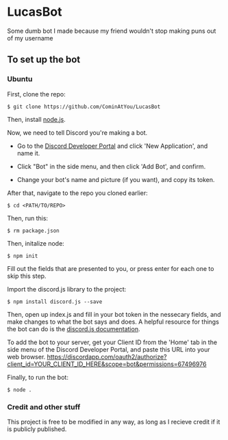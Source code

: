 # LucasBot
Some dumb bot I made because my friend wouldn't stop making puns out of my username

## To set up the bot
### Ubuntu
First, clone the repo:


`$ git clone https://github.com/CominAtYou/LucasBot`


Then, install [node.js](https://nodejs.org).


Now, we need to tell Discord you're making a bot.


 - Go to the [Discord Developer Portal](https://discordapp.com/developers) and click 'New Application', and name it.


 - Click "Bot" in the side menu, and then click 'Add Bot', and confirm.


 - Change your bot's name and picture (if you want), and copy its token.


After that, navigate to the repo you cloned earlier:


`$ cd <PATH/TO/REPO>`


Then, run this:


`$ rm package.json`


Then, initalize node:


`$ npm init`


Fill out the fields that are presented to you, or press enter for each one to skip this step.


Import the discord.js library to the project:


`$ npm install discord.js --save`


Then, open up index.js and fill in your bot token in the nessecary fields, and make changes to what the bot says and does. A helpful resource for things the bot can do is the [discord.js documentation](https://discord.js.org/#/docs/main/stable/general/welcome).


To add the bot to your server, get your Client ID from the 'Home' tab in the side menu of the Discord Developer Portal, and paste this URL into your web browser. https://discordapp.com/oauth2/authorize?client_id=YOUR_CLIENT_ID_HERE&scope=bot&permissions=67496976


Finally, to run the bot:


`$ node .`


### Credit and other stuff
This project is free to be modified in any way, as long as I recieve credit if it is publicly published.

